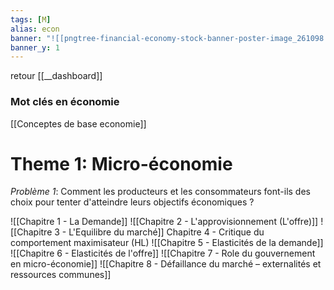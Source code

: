 ```yaml
---
tags: [M]
alias: econ
banner: "![[pngtree-financial-economy-stock-banner-poster-image_261098.jpg]]"
banner_y: 1
---
```


retour [[__dashboard]]

### Mot clés en économie
[[Conceptes de base economie]]

# Theme 1: Micro-économie
*Problème 1*: Comment les producteurs et les consommateurs font-ils des choix pour tenter d'atteindre leurs objectifs économiques ?

 ![[Chapitre 1 - La Demande]]
![[Chapitre 2 - L'approvisionnement (L'offre)]]
![[Chapitre 3 - L'Equilibre du marché]]
Chapitre 4 - Critique du comportement maximisateur (HL)
![[Chapitre 5 - Elasticités de la demande]]
![[Chapitre 6 - Elasticités de l'offre]]
![[Chapitre 7 - Role du gouvernement en micro-économie]]
![[Chapitre 8 - Défaillance du marché – externalités et ressources communes]]



